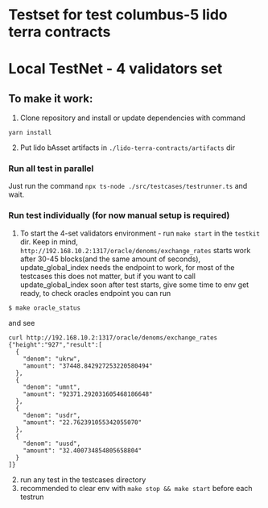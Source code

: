 # Testset for test columbus-5 lido terra contracts


# Local TestNet - 4 validators set
## To make it work:
1) Clone repository and install or update dependencies with command
```shell
yarn install
```
2) Put lido bAsset artifacts in `./lido-terra-contracts/artifacts` dir
### Run all test in parallel
Just run the command `npx ts-node ./src/testcases/testrunner.ts` and wait.
### Run test individually (for now manual setup is required)
1) To start the 4-set validators environment - run `make start` in the `testkit` dir. Keep in mind, `http://192.168.10.2:1317/oracle/denoms/exchange_rates` starts work after 30-45 blocks(and the same amount of seconds), update_global_index needs the endpoint to work, for most of the testcases this does not matter, but if you want to call update_global_index soon after test starts, give some time to env get ready, to check oracles endpoint you can run 
```shell
$ make oracle_status
```
and see
```shell
curl http://192.168.10.2:1317/oracle/denoms/exchange_rates
{"height":"927","result":[
  {
    "denom": "ukrw",
    "amount": "37448.842927253220580494"
  },
  {
    "denom": "umnt",
    "amount": "92371.292031605468186648"
  },
  {
    "denom": "usdr",
    "amount": "22.762391055342055070"
  },
  {
    "denom": "uusd",
    "amount": "32.400734854805658804"
  }
]}
```
2) run any test in the testcases directory
3) recommended to clear env with `make stop && make start` before each testrun